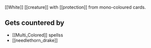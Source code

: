 [[White]] [[creature]] with [[protection]] from mono-coloured cards.

## Gets countered by
* [[Multi_Colored]] spellss
* [[needlethorn_drake]]
 